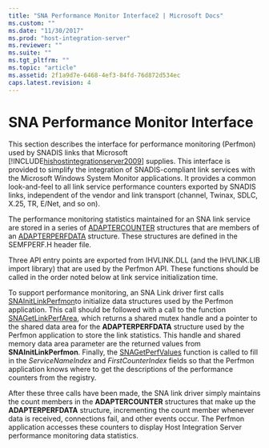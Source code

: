 ```yaml
---
title: "SNA Performance Monitor Interface2 | Microsoft Docs"
ms.custom: ""
ms.date: "11/30/2017"
ms.prod: "host-integration-server"
ms.reviewer: ""
ms.suite: ""
ms.tgt_pltfrm: ""
ms.topic: "article"
ms.assetid: 2f1a9d7e-6468-4ef3-84fd-76d872d534ec
caps.latest.revision: 4
---
```

# SNA Performance Monitor Interface
This section describes the interface for performance monitoring (Perfmon) used by SNADIS links that Microsoft [!INCLUDE[hishostintegrationserver2009](../includes/hishostintegrationserver2009-md.md)] supplies. This interface is provided to simplify the integration of SNADIS-compliant link services with the Microsoft Windows System Monitor applications. It provides a common look-and-feel to all link service performance counters exported by SNADIS links, independent of the vendor and link transport (channel, Twinax, SDLC, X.25, TR, E/Net, and so on).  
  
 The performance monitoring statistics maintained for an SNA link service are stored in a series of [ADAPTERCOUNTER](../HIS2010/adaptercounter1.md) structures that are members of an [ADAPTERPERFDATA](../HIS2010/adapterperfdata1.md) structure. These structures are defined in the SEMFPERF.H header file.  
  
 Three API entry points are exported from IHVLINK.DLL (and the IHVLINK.LIB import library) that are used by the Perfmon API. These functions should be called in the order noted below at link service initialization time.  
  
 To support performance monitoring, an SNA Link driver first calls [SNAInitLinkPerfmon](../HIS2010/snainitlinkperfmon2.md)to initialize data structures used by the Perfmon application. This call should be followed with a call to the function [SNAGetLinkPerfArea](../HIS2010/snagetlinkperfarea1.md), which returns a shared mutex handle and a pointer to the shared data area for the **ADAPTERPERFDATA** structure used by the Perfmon application to store the link statistics. This handle and shared memory data area parameter are the returned values from **SNAInitLinkPerfmon**. Finally, the [SNAGetPerfValues](../HIS2010/snagetperfvalues2.md) function is called to fill in the *ServiceNameIndex* and *FirstCounterIndex* fields so that the Perfmon application knows where to get the descriptions of the performance counters from the registry.  
  
 After these three calls have been made, the SNA link driver simply maintains the count members in the **ADAPTERCOUNTER** structures that make up the **ADAPTERPERFDATA** structure, incrementing the count member whenever data is received, connections fail, and other events occur. The Perfmon application accesses these counters to display Host Integration Server performance monitoring data statistics.